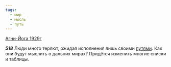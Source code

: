 ```yaml
---
tags:
  - мир
  - мысль
  - путь
---
```


[Агни-Йога 1929г](https://127.0.0.1:4002/agni/1929)

___518___
Люди много теряют, ожидая исполнения лишь своими [путями](../../../tags/#путь). Как они будут мыслить о дальних мирах? Придётся изменить многие списки и таблицы.